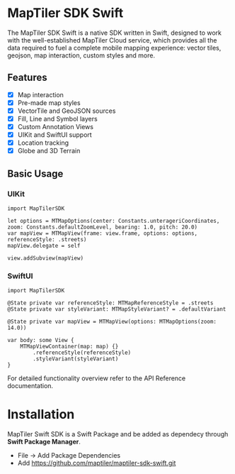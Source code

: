 
# MapTiler SDK Swift

The MapTiler SDK Swift is a native SDK written in Swift, designed to work with the well-established MapTiler Cloud service, which provides all the data required to fuel a complete mobile mapping experience: vector tiles, geojson, map interaction, custom styles and more.

## Features
- [x] Map interaction
- [x] Pre-made map styles
- [x] VectorTile and GeoJSON sources
- [x] Fill, Line and Symbol layers
- [x] Custom Annotation Views
- [x] UIKit and SwiftUI support
- [x] Location tracking
- [x] Globe and 3D Terrain

## Basic Usage

### UIKit

```
import MapTilerSDK

let options = MTMapOptions(center: Constants.unterageriCoordinates, zoom: Constants.defaultZoomLevel, bearing: 1.0, pitch: 20.0)
var mapView = MTMapView(frame: view.frame, options: options, referenceStyle: .streets)
mapView.delegate = self

view.addSubview(mapView)
```

### SwiftUI

```
import MapTilerSDK

@State private var referenceStyle: MTMapReferenceStyle = .streets
@State private var styleVariant: MTMapStyleVariant? = .defaultVariant

@State private var mapView = MTMapView(options: MTMapOptions(zoom: 14.0))

var body: some View {
    MTMapViewContainer(map: map) {}
        .referenceStyle(referenceStyle)
        .styleVariant(styleVariant)
}
```

For detailed functionality overview refer to the API Reference documentation. 

# Installation
MapTiler Swift SDK is a Swift Package and be added as dependecy through **Swift Package Manager**.

- File -> Add Package Dependencies
- Add https://github.com/maptiler/maptiler-sdk-swift.git